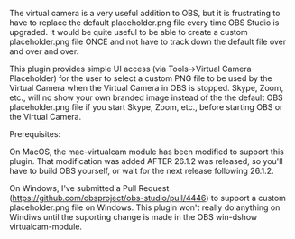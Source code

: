 The virtual camera is a very useful addition to OBS, but it is frustrating to have to replace the default placeholder.png file every time OBS Studio is upgraded. It would be quite useful to be able to create a custom placeholder.png file ONCE and not have to track down the default file over and over and over.

This plugin provides simple UI access (via Tools->Virtual Camera Placeholder) for the user to select a custom PNG file to be used by the Virtual Camera when the Virtual Camera in OBS is stopped. Skype, Zoom, etc., will no show your own branded image instead of the the default OBS placeholder.png file if you start Skype, Zoom, etc., before starting OBS or the Virtual Camera.

Prerequisites:

On MacOS, the mac-virtualcam module has been modified to support this plugin. That modification was added AFTER 26.1.2 was released, so you'll have to build OBS yourself, or wait for the next release following 26.1.2.

On Windows, I've submitted a Pull Request (https://github.com/obsproject/obs-studio/pull/4446) to support a custom placeholder.png file on Windows. This plugin won't really do anything on Windiws until the suporting change is made in the OBS win-dshow virtualcam-module.
    
